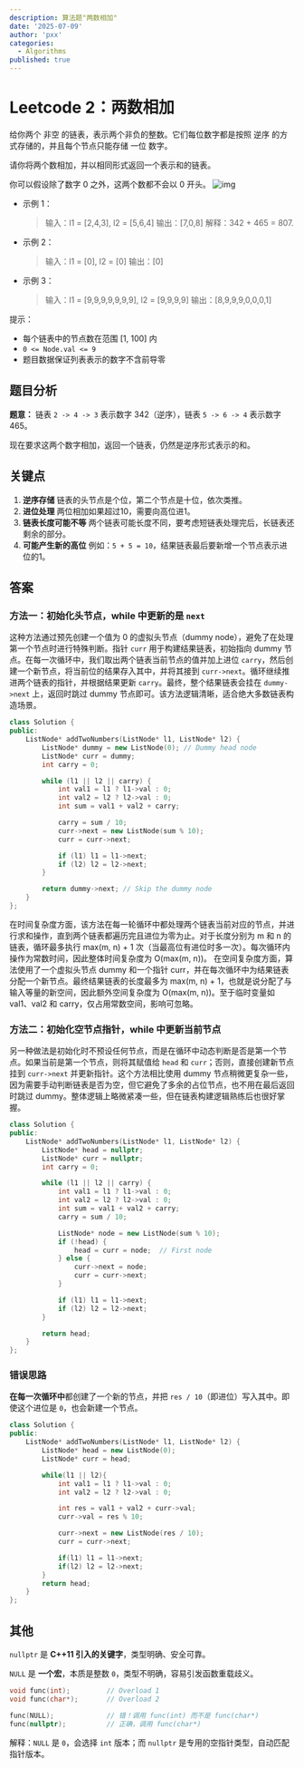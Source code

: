 ```yaml
---
description: 算法题"两数相加"
date: '2025-07-09'
author: 'pxx'
categories:
  - Algorithms
published: true
---
```


# Leetcode 2：两数相加

给你两个 非空 的链表，表示两个非负的整数。它们每位数字都是按照 逆序 的方式存储的，并且每个节点只能存储 一位 数字。

请你将两个数相加，并以相同形式返回一个表示和的链表。

你可以假设除了数字 0 之外，这两个数都不会以 0 开头。
![img](https://assets.leetcode-cn.com/aliyun-lc-upload/uploads/2021/01/02/addtwonumber1.jpg)

- 示例 1：

  > 输入：l1 = [2,4,3], l2 = [5,6,4]
  > 输出：[7,0,8]
  > 解释：342 + 465 = 807.

- 示例 2：

  > 输入：l1 = [0], l2 = [0]
  > 输出：[0]

- 示例 3：

  > 输入：l1 = [9,9,9,9,9,9,9], l2 = [9,9,9,9]
  > 输出：[8,9,9,9,0,0,0,1]



提示：

- 每个链表中的节点数在范围 [1, 100] 内
- `0 <= Node.val <= 9`
- 题目数据保证列表表示的数字不含前导零



## 题目分析

**题意：**
链表 `2 -> 4 -> 3` 表示数字 342（逆序），链表 `5 -> 6 -> 4` 表示数字 465。

现在要求这两个数字相加，返回一个链表，仍然是逆序形式表示的和。

## 关键点

1. **逆序存储**
    链表的头节点是个位，第二个节点是十位，依次类推。
2. **进位处理**
    两位相加如果超过10，需要向高位进1。
3. **链表长度可能不等**
    两个链表可能长度不同，要考虑短链表处理完后，长链表还剩余的部分。
4. **可能产生新的高位**
    例如：`5 + 5 = 10`，结果链表最后要新增一个节点表示进位的1。

## 答案

### 方法一：初始化头节点，while 中更新的是 `next`

这种方法通过预先创建一个值为 0 的虚拟头节点（dummy node），避免了在处理第一个节点时进行特殊判断。指针 `curr` 用于构建结果链表，初始指向 dummy 节点。在每一次循环中，我们取出两个链表当前节点的值并加上进位 `carry`，然后创建一个新节点，将当前位的结果存入其中，并将其接到 `curr->next`。循环继续推进两个链表的指针，并根据结果更新 `carry`。最终，整个结果链表会挂在 `dummy->next` 上，返回时跳过 dummy 节点即可。该方法逻辑清晰，适合绝大多数链表构造场景。

```cpp
class Solution {
public:
    ListNode* addTwoNumbers(ListNode* l1, ListNode* l2) {
        ListNode* dummy = new ListNode(0); // Dummy head node
        ListNode* curr = dummy;
        int carry = 0;

        while (l1 || l2 || carry) {
            int val1 = l1 ? l1->val : 0;
            int val2 = l2 ? l2->val : 0;
            int sum = val1 + val2 + carry;

            carry = sum / 10;
            curr->next = new ListNode(sum % 10);
            curr = curr->next;

            if (l1) l1 = l1->next;
            if (l2) l2 = l2->next;
        }

        return dummy->next; // Skip the dummy node
    }
};
```
在时间复杂度方面，该方法在每一轮循环中都处理两个链表当前对应的节点，并进行求和操作，直到两个链表都遍历完且进位为零为止。对于长度分别为 m 和 n 的链表，循环最多执行 max(m, n) + 1 次（当最高位有进位时多一次）。每次循环内操作为常数时间，因此整体时间复杂度为 O(max(m, n))。
在空间复杂度方面，算法使用了一个虚拟头节点 dummy 和一个指针 curr，并在每次循环中为结果链表分配一个新节点。最终结果链表的长度最多为 max(m, n) + 1，也就是说分配了与输入等量的新空间，因此额外空间复杂度为 O(max(m, n))。至于临时变量如 val1、val2 和 carry，仅占用常数空间，影响可忽略。


### 方法二：初始化空节点指针，while 中更新当前节点

另一种做法是初始化时不预设任何节点，而是在循环中动态判断是否是第一个节点。如果当前是第一个节点，则将其赋值给 `head` 和 `curr`；否则，直接创建新节点挂到 `curr->next` 并更新指针。这个方法相比使用 dummy 节点稍微更复杂一些，因为需要手动判断链表是否为空，但它避免了多余的占位节点，也不用在最后返回时跳过 dummy。整体逻辑上略微紧凑一些，但在链表构建逻辑熟练后也很好掌握。

```cpp
class Solution {
public:
    ListNode* addTwoNumbers(ListNode* l1, ListNode* l2) {
        ListNode* head = nullptr;
        ListNode* curr = nullptr;
        int carry = 0;

        while (l1 || l2 || carry) {
            int val1 = l1 ? l1->val : 0;
            int val2 = l2 ? l2->val : 0;
            int sum = val1 + val2 + carry;
            carry = sum / 10;

            ListNode* node = new ListNode(sum % 10);
            if (!head) {
                head = curr = node;  // First node
            } else {
                curr->next = node;
                curr = curr->next;
            }

            if (l1) l1 = l1->next;
            if (l2) l2 = l2->next;
        }

        return head;
    }
};
```

### 错误思路

**在每一次循环中**都创建了一个新的节点，并把 `res / 10`（即进位）写入其中。即使这个进位是 `0`，也会新建一个节点。

```cpp
class Solution {
public:
    ListNode* addTwoNumbers(ListNode* l1, ListNode* l2) {
		ListNode* head = new ListNode(0);
		ListNode* curr = head;

		while(l1 || l2){
			int val1 = l1 ? l1->val : 0;
			int val2 = l2 ? l2->val : 0;

			int res = val1 + val2 + curr->val;
			curr->val = res % 10;

            curr->next = new ListNode(res / 10);
            curr = curr->next;

			if(l1) l1 = l1->next;
			if(l2) l2 = l2->next;
		}
		return head;
    }
};
```





## 其他

`nullptr` 是 **C++11 引入的关键字**，类型明确、安全可靠。

`NULL` 是 **一个宏**，本质是整数 `0`，类型不明确，容易引发函数重载歧义。

```cpp
void func(int);         // Overload 1
void func(char*);       // Overload 2

func(NULL);             // 错！调用 func(int) 而不是 func(char*)
func(nullptr);          // 正确，调用 func(char*)
```

解释：`NULL` 是 `0`，会选择 `int` 版本；而 `nullptr` 是专用的空指针类型，自动匹配指针版本。
